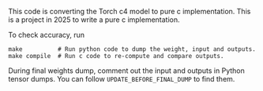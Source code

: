 This code is converting the Torch c4 model to pure c implementation. This is a
project in 2025 to write a pure c implementation.

To check accuracy, run
```
make          # Run python code to dump the weight, input and outputs.
make compile  # Run c code to re-compute and compare outputs.
```

During final weights dump, comment out the input and outputs in Python tensor
dumps.  You can follow `UPDATE_BEFORE_FINAL_DUMP` to find them.
